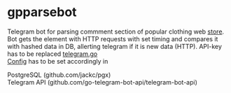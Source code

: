 # gpparsebot
Telegram bot for parsing commment section of popular clothing web <a href="https://groupprice.ru/brands/dstrend/comments">store</a>.
Bot gets the element with HTTP requests with set timing and compares it with hashed data in DB, allerting telegram if it is new data (HTTP). 
API-key has to be replaced <a href="https://github.com/ssvtk/gpparstel/blob/8956229684689a5ad10f11c384e053f20273a72f/telegram/telegram.go#L10">telegram.go</a> <br>
<a href="https://github.com/ssvtk/gpparstel/blob/main/config.json">Config</a> has to be set accordingly in 
<br>

PostgreSQL (github.com/jackc/pgx)
<br>
Telegram API (github.com/go-telegram-bot-api/telegram-bot-api)
